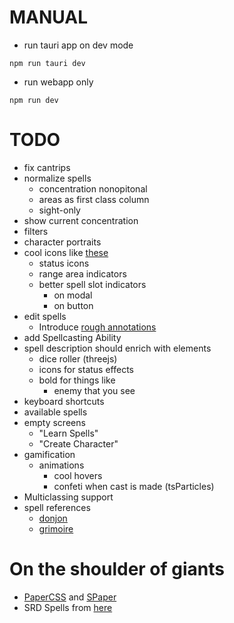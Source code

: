 # MANUAL

- run tauri app on dev mode

```
npm run tauri dev
```

- run webapp only

```
npm run dev
```

# TODO
- fix cantrips
- normalize spells
  - concentration nonopitonal
  - areas as first class column
  - sight-only
- show current concentration
- filters
- character portraits
- cool icons like [these](https://donjon.bin.sh/5e/quickref/)
  - status icons
  - range area indicators
  - better spell slot indicators
    - on modal
    - on button
- edit spells
  - Introduce [rough annotations](https://roughnotation.com/)
- add Spellcasting Ability
- spell description should enrich with elements
  - dice roller (threejs)
  - icons for status effects
  - bold for things like
    - enemy that you see
- keyboard shortcuts
- available spells
- empty screens
  - "Learn Spells"
  - "Create Character"
- gamification
  - animations
    - cool hovers
    - confeti when cast is made (tsParticles)
- Multiclassing support
- spell references
  - [donjon](https://donjon.bin.sh/5e/spells/)
  - [grimoire](https://raw.githubusercontent.com/avshyz/grimoire/main/src/data.ts?token=GHSAT0AAAAAACCMZTMJSYHEFD2U2FCMAZFMZDZ2QWA)

# On the shoulder of giants
- [PaperCSS](https://www.getpapercss.com/docs/content/typography/) and [SPaper](https://oli8.github.io/spaper/?ref=madewithsvelte.com#/components/Checkbox)
- SRD Spells from [here](https://github.com/vorpalhex/srd_spells)